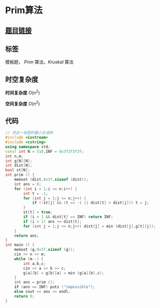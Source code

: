 # Prim算法
## [题目链接](https://www.acwing.com/problem/content/860/)

## 标签
模板题， $Prim$ 算法，$Kruskal$ 算法

## 时空复杂度

**时间复杂度** $O(n^2)$

**空间复杂度** $O(n^2)$

## 代码
```cpp
// 求出一张图的最小生成树
#include <iostream>
#include <cstring>
using namespace std;
const int N = 510,INF = 0x3f3f3f3f;
int n,m;
int g[N][N];
int dist[N];
bool st[N];
int prim () {
    memset (dist,0x3f,sizeof (dist));
    int ans = 0;
    for (int i = 1;i <= n;i++) {
        int t = -1;
        for (int j = 1;j <= n;j++) {
            if (!st[j] && (t == -1 || dist[t] > dist[j])) t = j;
        }
        st[t] = true;
        if (i > 1 && dist[t] == INF) return INF;
        if (i > 1) ans += dist[t];
        for (int j = 1;j <= n;j++) dist[j] = min (dist[j],g[t][j]);
    }
    return ans;
}
int main () {
    memset (g,0x3f,sizeof (g));
    cin >> n >> m;
    while (m--) {
        int a,b,c;
        cin >> a >> b >> c;
        g[a][b] = g[b][a] = min (g[a][b],c);
    }
    int ans = prim ();
    if (ans == INF) puts ("impossible");
    else cout << ans << endl;
    return 0;
}
```